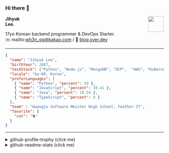 ### Hi there 👋
<img src="https://github.githubassets.com/images/mona-loading-default.gif" width="50px" align="right">
</a>

**Jihyuk\
Lee.**

17yo Korean backend programmer & DevOps Starter.\
✉️ mailto:wh3n_gg@kakao.com
/ 
🔗 [blog.sver.dev](https://blog.sver.dev)

---

```json
{
  "name": "Jihyuk Lee",
  "birthYear": 2007,
  "techStack": ["Python", "Node.js", "MongoDB", "OCP",  "AWS", "Kubernetes"],
  "locale": "ko-KR, Korea",
  "preferLanguages": [
    { "name": "Python", "percent": 50 },
    { "name": "JavaScript", "percent": 30.41 },
    { "name": "Java", "percent": 10.59 },
    { "name": "TypeScript", "percent": 9 }
  ],
  "team" : "Gwangju Software Meister High School, Feather-IT",
  "favorite": {
    "cat": "🐈"
  }
}
```
---
<details>
  <summary>github-profile-trophy (click me)</summary>
  
![](https://github-profile-trophy.vercel.app/?username=sverdev&row=1&column=8&theme=nord)
  
</details>
<details>
  <summary>github-readme-stats (click me)</summary>
  
<!--START_SECTION:waka-->
![Code Time](http://img.shields.io/badge/Code%20Time-218%20hrs%207%20mins-blue)

![Lines of code](https://img.shields.io/badge/%EC%A0%80%EB%8A%94%20%EC%97%AC%ED%83%9C%EA%B9%8C%EC%A7%80%20-158.7%20thousand%20%EC%A4%84%EC%9D%98%20%EC%BD%94%EB%93%9C%EB%A5%BC%20%EC%9E%91%EC%84%B1%ED%96%88%EC%96%B4%EC%9A%94.-blue)

**저는 저녁형 인간이에요. 🦉** 

```text
🌞 아침                     42 commits          ███░░░░░░░░░░░░░░░░░░░░░░   11.97 % 
🌆 낮　                     91 commits          ██████░░░░░░░░░░░░░░░░░░░   25.93 % 
🌃 저녁                     155 commits         ███████████░░░░░░░░░░░░░░   44.16 % 
🌙 밤　                     63 commits          ████░░░░░░░░░░░░░░░░░░░░░   17.95 % 
```


📊 **저는 이번주를 이렇게 시간을 보냈어요.** 

```text
🕑︎ Timezone: Asia/Seoul

💬 프로그래밍 언어들: 
TypeScript               4 hrs 50 mins       ███████████░░░░░░░░░░░░░░   43.50 % 
JavaScript               3 hrs 36 mins       ████████░░░░░░░░░░░░░░░░░   32.42 % 
Python                   1 hr 20 mins        ███░░░░░░░░░░░░░░░░░░░░░░   12.02 % 
Java                     59 mins             ██░░░░░░░░░░░░░░░░░░░░░░░   08.87 % 
Java Properties          7 mins              ░░░░░░░░░░░░░░░░░░░░░░░░░   01.07 % 

🔥 에디터들: 
VS Code                  9 hrs 59 mins       ██████████████████████░░░   89.87 % 
IntelliJ                 1 hr 7 mins         ███░░░░░░░░░░░░░░░░░░░░░░   10.13 % 

💻 운영 체제들: 
Windows                  11 hrs 6 mins       █████████████████████████   100.00 % 
```


 Last Updated on 02/01/2024 18:38:21 UTC
<!--END_SECTION:waka-->

</details>

</div>

